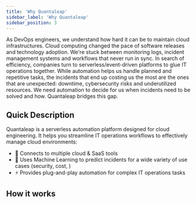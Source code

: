 ```yaml
---
title: 'Why Quantaleap'
sidebar_label: 'Why Quantaleap'
sidebar_position: 3
---
```


As DevOps engineers, we understand how hard it can be to maintain cloud infrastructures. Cloud computing changed the pace of software releases and technology adoption. We're stuck between monitoring logs, incident management systems and workflows that never run in sync. In search of efficiency, companies turn to serverless/event-driven platforms to glue IT operations together. While automation helps us handle planned and repetitive tasks, the incidents that end up costing us the most are the ones that are unexpected: downtime, cybersecurity risks and underutilized resources. We need automation to decide for us when incidents need to be solved and how. Quantaleap bridges this gap.

## Quick Description

Quantaleap is a serverless automation platform designed for cloud engineering. It helps you streamline IT operations workflows to effectively manage cloud environments:

- 🔗 Connects to multiple cloud & SaaS tools
- 🧠 Uses Machine Learning to predict incidents for a wide variety of use cases (security, cost, )
- ⚡️ Provides plug-and-play automation for complex IT operations tasks

## How it works
